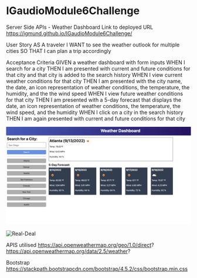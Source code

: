 # IGaudioModule6Challenge
Server Side APIs - Weather Dashboard
Link to deployed URL https://igmund.github.io/IGaudioModule6Challenge/

User Story
AS A traveler
I WANT to see the weather outlook for multiple cities
SO THAT I can plan a trip accordingly

Acceptance Criteria
GIVEN a weather dashboard with form inputs
WHEN I search for a city
THEN I am presented with current and future conditions for that city and that city is added to the search history
WHEN I view current weather conditions for that city
THEN I am presented with the city name, the date, an icon representation of weather conditions, the temperature, the humidity, and the the wind speed
WHEN I view future weather conditions for that city
THEN I am presented with a 5-day forecast that displays the date, an icon representation of weather conditions, the temperature, the wind speed, and the humidity
WHEN I click on a city in the search history
THEN I am again presented with current and future conditions for that city

![Mock-up](assets/images/Mock-up.png)

![Real-Deal](assets/images/Real-deal)

APIS utilised
https://api.openweathermap.org/geo/1.0/direct?
https://api.openweathermap.org/data/2.5/weather?

Bootstrap
https://stackpath.bootstrapcdn.com/bootstrap/4.5.2/css/bootstrap.min.css

